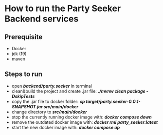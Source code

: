 # How to run the Party Seeker Backend services

## Prerequisite
- Docker
- jdk (19)
- maven

## Steps to run
- open ***backend/party.seeker*** in terminal
- clean&build the project and create .jar file: ***./mvnw clean package -DskipTests***
- copy the .jar file to docker folder: ***cp target/party.seeker-0.0.1-SNAPSHOT.jar src/main/docker***
- change directory to ***src/main/docker***
- stop the currently running docker image with: ***docker compose down***
- remove the outdated docker image with: ***docker rmi party_seeker:latest***
- start the new docker image with: ***docker compose up***